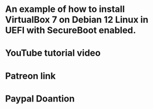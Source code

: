 # An example of how to install VirtualBox 7 on Debian 12 Linux in UEFI with SecureBoot enabled.

# YouTube tutorial video
# Patreon link
# Paypal Doantion
